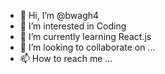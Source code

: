 - 👋 Hi, I’m @bwagh4
- 👀 I’m interested in Coding
- 🌱 I’m currently learning React.js
- 💞️ I’m looking to collaborate on ...
- 📫 How to reach me ...

<!---
bwagh4/bwagh4 is a ✨ special ✨ repository because its `README.md` (this file) appears on your GitHub profile.
You can click the Preview link to take a look at your changes.
--->
